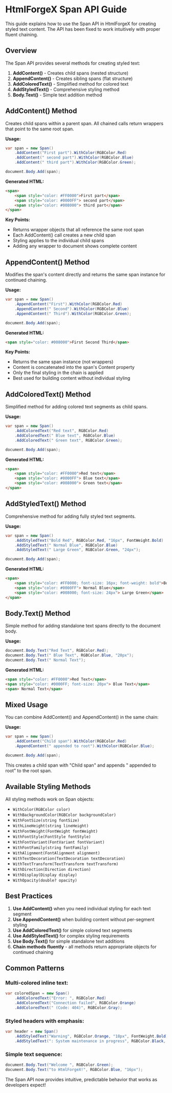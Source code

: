 # HtmlForgeX Span API Guide

This guide explains how to use the Span API in HtmlForgeX for creating styled text content. The API has been fixed to work intuitively with proper fluent chaining.

## Overview

The Span API provides several methods for creating styled text:

1. **AddContent()** - Creates child spans (nested structure)
2. **AppendContent()** - Creates sibling spans (flat structure) 
3. **AddColoredText()** - Simplified method for colored text
4. **AddStyledText()** - Comprehensive styling method
5. **Body.Text()** - Simple text addition method

## AddContent() Method

Creates child spans within a parent span. All chained calls return wrappers that point to the same root span.

**Usage:**
```csharp
var span = new Span()
    .AddContent("First part").WithColor(RGBColor.Red)
    .AddContent(" second part").WithColor(RGBColor.Blue)
    .AddContent(" third part").WithColor(RGBColor.Green);

document.Body.Add(span);
```

**Generated HTML:**
```html
<span>
    <span style="color: #FF0000">First part</span>
    <span style="color: #0000FF"> second part</span>
    <span style="color: #008000"> third part</span>
</span>
```

**Key Points:**
- Returns wrapper objects that all reference the same root span
- Each AddContent() call creates a new child span
- Styling applies to the individual child spans
- Adding any wrapper to document shows complete content

## AppendContent() Method

Modifies the span's content directly and returns the same span instance for continued chaining.

**Usage:**
```csharp
var span = new Span()
    .AppendContent("First").WithColor(RGBColor.Red)
    .AppendContent(" Second").WithColor(RGBColor.Blue)
    .AppendContent(" Third").WithColor(RGBColor.Green);

document.Body.Add(span);
```

**Generated HTML:**
```html
<span style="color: #008000">First Second Third</span>
```

**Key Points:**
- Returns the same span instance (not wrappers)
- Content is concatenated into the span's Content property
- Only the final styling in the chain is applied
- Best used for building content without individual styling

## AddColoredText() Method

Simplified method for adding colored text segments as child spans.

**Usage:**
```csharp
var span = new Span()
    .AddColoredText("Red text", RGBColor.Red)
    .AddColoredText(" Blue text", RGBColor.Blue)
    .AddColoredText(" Green text", RGBColor.Green);

document.Body.Add(span);
```

**Generated HTML:**
```html
<span>
    <span style="color: #FF0000">Red text</span>
    <span style="color: #0000FF"> Blue text</span>
    <span style="color: #008000"> Green text</span>
</span>
```

## AddStyledText() Method

Comprehensive method for adding fully styled text segments.

**Usage:**
```csharp
var span = new Span()
    .AddStyledText("Bold Red", RGBColor.Red, "16px", FontWeight.Bold)
    .AddStyledText(" Normal Blue", RGBColor.Blue)
    .AddStyledText(" Large Green", RGBColor.Green, "24px");

document.Body.Add(span);
```

**Generated HTML:**
```html
<span>
    <span style="color: #FF0000; font-size: 16px; font-weight: bold">Bold Red</span>
    <span style="color: #0000FF"> Normal Blue</span>
    <span style="color: #008000; font-size: 24px"> Large Green</span>
</span>
```

## Body.Text() Method

Simple method for adding standalone text spans directly to the document body.

**Usage:**
```csharp
document.Body.Text("Red Text", RGBColor.Red);
document.Body.Text(" Blue Text", RGBColor.Blue, "20px");
document.Body.Text(" Normal Text");
```

**Generated HTML:**
```html
<span style="color: #FF0000">Red Text</span>
<span style="color: #0000FF; font-size: 20px"> Blue Text</span>
<span> Normal Text</span>
```

## Mixed Usage

You can combine AddContent() and AppendContent() in the same chain:

**Usage:**
```csharp
var span = new Span()
    .AddContent("Child span").WithColor(RGBColor.Red)
    .AppendContent(" appended to root").WithColor(RGBColor.Blue);

document.Body.Add(span);
```

This creates a child span with "Child span" and appends " appended to root" to the root span.

## Available Styling Methods

All styling methods work on Span objects:

- `WithColor(RGBColor color)`
- `WithBackgroundColor(RGBColor backgroundColor)`
- `WithFontSize(string fontSize)`
- `WithLineHeight(string lineHeight)`
- `WithFontWeight(FontWeight fontWeight)`
- `WithFontStyle(FontStyle fontStyle)`
- `WithFontVariant(FontVariant fontVariant)`
- `WithFontFamily(string fontFamily)`
- `WithAlignment(FontAlignment alignment)`
- `WithTextDecoration(TextDecoration textDecoration)`
- `WithTextTransform(TextTransform textTransform)`
- `WithDirection(Direction direction)`
- `WithDisplay(Display display)`
- `WithOpacity(double? opacity)`

## Best Practices

1. **Use AddContent()** when you need individual styling for each text segment
2. **Use AppendContent()** when building content without per-segment styling
3. **Use AddColoredText()** for simple colored text segments
4. **Use AddStyledText()** for complex styling requirements
5. **Use Body.Text()** for simple standalone text additions
6. **Chain methods fluently** - all methods return appropriate objects for continued chaining

## Common Patterns

### Multi-colored inline text:
```csharp
var coloredSpan = new Span()
    .AddColoredText("Error: ", RGBColor.Red)
    .AddColoredText("Connection failed", RGBColor.Orange)
    .AddColoredText(" (Code: 404)", RGBColor.Gray);
```

### Styled headers with emphasis:
```csharp
var header = new Span()
    .AddStyledText("Warning", RGBColor.Orange, "18px", FontWeight.Bold)
    .AddStyledText(": System maintenance in progress", RGBColor.Black, "14px");
```

### Simple text sequence:
```csharp
document.Body.Text("Welcome ", RGBColor.Green);
document.Body.Text("to HtmlForgeX!", RGBColor.Blue, "16px");
```

The Span API now provides intuitive, predictable behavior that works as developers expect!